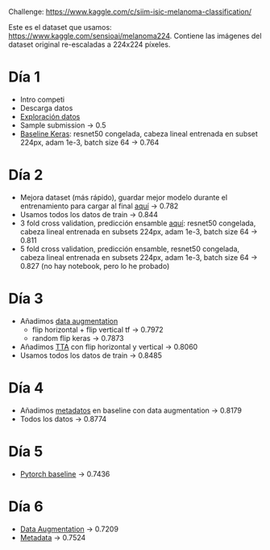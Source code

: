 Challenge: https://www.kaggle.com/c/siim-isic-melanoma-classification/

Este es el dataset que usamos: https://www.kaggle.com/sensioai/melanoma224. Contiene las imágenes del dataset original re-escaladas a 224x224 píxeles.

# Día 1

- Intro competi
- Descarga datos
- [Exploración datos](./exploracion.ipynb)
- Sample submission -> 0.5
- [Baseline Keras](./keras_baseline.ipynb): resnet50 congelada, cabeza lineal entrenada en subset 224px, adam 1e-3, batch size 64 -> 0.764
  
# Día 2

- Mejora dataset (más rápido), guardar mejor modelo durante el entrenamiento para cargar al final [aquí](./keras_baseline2.ipynb) -> 0.782
- Usamos todos los datos de train -> 0.844
- 3 fold cross validation, predicción ensamble [aquí](./keras_cv.ipynb): resnet50 congelada, cabeza lineal entrenada en subsets 224px, adam 1e-3, batch size 64 -> 0.811
- 5 fold cross validation, predicción ensamble, resnet50 congelada, cabeza lineal entrenada en subsets 224px, adam 1e-3, batch size 64 -> 0.827 (no hay notebook, pero lo he probado)

# Día 3

- Añadimos [data augmentation](./keras_data_augmentation.ipynb)
  - flip horizontal + flip vertical tf -> 0.7972
  - random flip keras -> 0.7873
- Añadimos [TTA](./keras_tta.ipynb) con flip horizontal y vertical -> 0.8060
- Usamos todos los datos de train -> 0.8485

# Día 4

- Añadimos [metadatos](./keras_meta.ipynb) en baseline con data augmentation -> 0.8179
- Todos los datos -> 0.8774

# Día 5

- [Pytorch baseline](./pytorch_baseline.ipynb) -> 0.7436

# Día 6

- [Data Augmentation](./pytorch_da.ipynb) -> 0.7209
- [Metadata](./pytorch_meta.ipynb) -> 0.7524